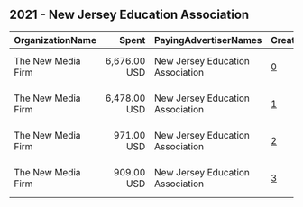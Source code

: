 ## 2021 - New Jersey Education Association 
|OrganizationName|Spent|PayingAdvertiserNames|CreativeUrls|Impressions|Genders|AgeBrackets|CountryCodes|BillingAddresses|CandidateBallotInformation|
|:---|---:|:---|:---|---:|:---|:---|:---|:---|:---|
|The New Media Firm|6,676.00 USD|New Jersey Education Association|[0](https://www.snap.com/political-ads/asset/269389a44a8631283f7b719b03be9715902b4ca1aa5d2da0b3c55546f1562d71?mediaType=mp4)|756,069||18+|united states|"1730 Rhode Island Ave, NW Ste 213,Washington,20036,US"|New Jersey Education Association|
|The New Media Firm|6,478.00 USD|New Jersey Education Association|[1](https://www.snap.com/political-ads/asset/c6857a1975476dc2db7a2870412b757aeb45314fa2ae6840097c91b9c6c29d99?mediaType=mp4)|987,101||18+|united states|"1730 Rhode Island Ave, NW Ste 213,Washington,20036,US"|New Jersey Education Association|
|The New Media Firm|971.00 USD|New Jersey Education Association|[2](https://www.snap.com/political-ads/asset/efd288384c8835b484efcbc0608c992401ac25ff17f148b231cc89358048c2ea?mediaType=mp4)|157,672||18+|united states|"1730 Rhode Island Ave, NW Ste 213,Washington,20036,US"|New Jersey Education Association|
|The New Media Firm|909.00 USD|New Jersey Education Association|[3](https://www.snap.com/political-ads/asset/32129ffbe2a70472dca4ed6c07c9b1d96efe6f8982c0e34a6804cf612bb00612?mediaType=mp4)|135,556||18+|united states|"1730 Rhode Island Ave, NW Ste 213,Washington,20036,US"|New Jersey Education Association|
